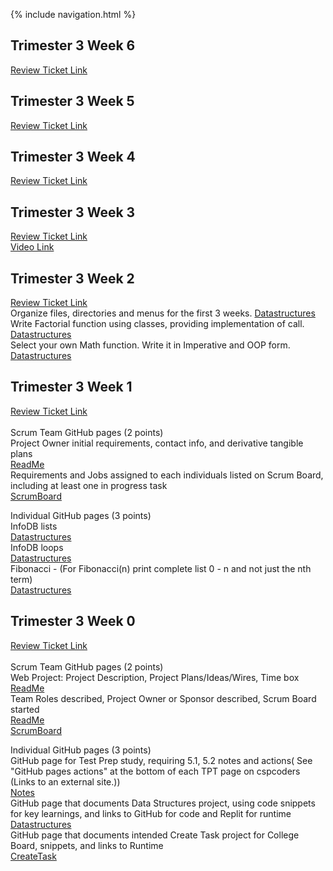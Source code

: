 {% include navigation.html %}

## Trimester 3 Week 6
<a href="https://github.com/Ethan-Gravin25/TLDEWEthanG/issues/7"> Review Ticket Link </a>

## Trimester 3 Week 5
<a href="https://github.com/Ethan-Gravin25/TLDEWEthanG/issues/6"> Review Ticket Link </a>

## Trimester 3 Week 4
<a href="https://github.com/Ethan-Gravin25/TLDEWEthanG/issues/5"> Review Ticket Link </a>

## Trimester 3 Week 3
<a href="https://github.com/Ethan-Gravin25/TLDEWEthanG/issues/4"> Review Ticket Link </a>
<br>
<a href="https://youtu.be/DD48iJp_4nY"> Video Link </a>

## Trimester 3 Week 2
<a href="https://github.com/Ethan-Gravin25/TLDEWEthanG/issues/3"> Review Ticket Link </a>
<br>
Organize files, directories and menus for the first 3 weeks. 
<a href="https://ethan-gravin25.github.io/TLDEWEthanG/datastructures"> Datastructures</a>
<br>
Write Factorial function using classes, providing implementation of call.
<a href="https://ethan-gravin25.github.io/TLDEWEthanG/datastructures"> Datastructures</a>
<br>
Select your own Math function. Write it in Imperative and OOP form. 
<a href="https://ethan-gravin25.github.io/TLDEWEthanG/datastructures"> Datastructures</a>
<br>

## Trimester 3 Week 1
<a href="https://github.com/Ethan-Gravin25/TLDEWEthanG/issues/2"> Review Ticket Link </a>
<br>
<br>
Scrum Team GitHub pages (2 points)
<br>
Project Owner initial requirements, contact info, and derivative tangible plans
<br>
<a href="https://github.com/Ethan-Gravin25/TLDEW/blob/main/README.md"> ReadMe</a>
<br>
Requirements and Jobs assigned to each individuals listed on Scrum Board, including at least one in progress task
<br>
<a href="https://github.com/Ethan-Gravin25/TLDEW/projects/1"> ScrumBoard</a>
<br>

Individual GitHub pages (3 points)
<br>
InfoDB lists
<br>
<a href="https://ethan-gravin25.github.io/TLDEWEthanG/datastructures"> Datastructures</a>
<br>
InfoDB loops
<br>
<a href="https://ethan-gravin25.github.io/TLDEWEthanG/datastructures"> Datastructures</a>
<br>
Fibonacci - (For Fibonacci(n)  print complete list 0 - n  and not just the nth term)
<br>
<a href="https://ethan-gravin25.github.io/TLDEWEthanG/datastructures"> Datastructures</a>

## Trimester 3 Week 0 
<a href="https://github.com/Ethan-Gravin25/TLDEWEthanG/issues/1"> Review Ticket Link </a>
<br>
<br>
Scrum Team GitHub pages (2 points)
<br>
Web Project: Project Description, Project Plans/Ideas/Wires, Time box
<br>
<a href="https://github.com/Ethan-Gravin25/TLDEW/blob/main/README.md"> ReadMe</a>
<br>
Team Roles described, Project Owner or Sponsor described, Scrum Board started
<br>
<a href="https://github.com/Ethan-Gravin25/TLDEW/blob/main/README.md"> ReadMe</a>
<br>
<a href="https://github.com/Ethan-Gravin25/TLDEW/projects/1"> ScrumBoard</a>
<br>

Individual GitHub pages (3 points)
<br>
GitHub page for Test Prep study, requiring 5.1, 5.2 notes and actions( See "GitHub pages actions" at the bottom of each TPT page on cspcoders (Links to an external site.))
<br>
<a href="https://ethan-gravin25.github.io/TLDEWEthanG/notes"> Notes</a>
<br>
GitHub page that documents Data Structures project, using code snippets for key learnings, and links to  GitHub for code and Replit for runtime
<br>
<a href="https://ethan-gravin25.github.io/TLDEWEthanG/datastructures"> Datastructures</a>
<br>
GitHub page that documents intended Create Task project for College Board, snippets, and links to Runtime
<br>
<a href="https://ethan-gravin25.github.io/TLDEWEthanG/createtask"> CreateTask</a>
